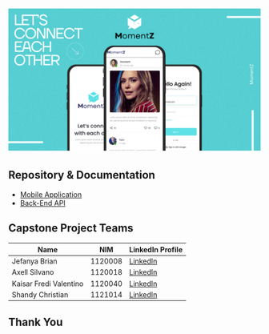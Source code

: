 <h1 align="center"MomentZ</h1>

![MomentZ Banner!](/profile/assets/images/momentz.png "MomentZ Banner")


## Repository & Documentation

- [Mobile Application](https://github.com/MomentZ-RPLL/momentz-mobile)
- [Back-End API](https://github.com/MomentZ-RPLL/momentz-backend)

## Capstone Project Teams

| Name                      |     NIM     | LinkedIn Profile                                                   |
| ------------------------- | ----------- | ------------------------------------------------------------------ |
| Jefanya Brian             |   1120008   | [LinkedIn](https://www.linkedin.com/in/jefanya-brian-89443120b/)   |
| Axell Silvano             |   1120018   | [LinkedIn](https://www.linkedin.com/in/axell-silvano/)             |
| Kaisar Fredi Valentino    |   1120040   | [LinkedIn](https://www.linkedin.com/in/kaisar-fredi-valentino/)    |
| Shandy Christian          |   1121014   | [LinkedIn](https://www.linkedin.com/in/shnchrst/)                  |
## Thank You
